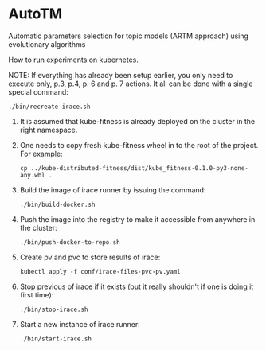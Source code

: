 # AutoTM
Automatic parameters selection for topic models (ARTM approach) using evolutionary algorithms

How to run experiments on kubernetes.

NOTE: If everything has already been setup earlier, 
you only need to execute only, p.3, p.4, p. 6 and p. 7 actions.
It all can be done with a single special command:
```
./bin/recreate-irace.sh
```

1. It is assumed that kube-fitness is already deployed on the cluster 
   in the right namespace.
   
2. One needs to copy fresh kube-fitness wheel in to the root of the project. 
   For example:
   ```
   cp ../kube-distributed-fitness/dist/kube_fitness-0.1.0-py3-none-any.whl .
   ```
   
3. Build the image of irace runner by issuing the command:
   ```
   ./bin/build-docker.sh
   ```

4. Push the image into the registry to make it accessible from anywhere in the cluster:
   ```
   ./bin/push-docker-to-repo.sh
   ``` 

5. Create pv and pvc to store results of irace:
    ```
    kubectl apply -f conf/irace-files-pvc-pv.yaml
   ```
   
6. Stop previous of irace if it exists (but it really shouldn't if one is doing it first time):
    ```
    ./bin/stop-irace.sh
   ```
   
7. Start a new instance of irace runner:
    ```
    ./bin/start-irace.sh
   ```
